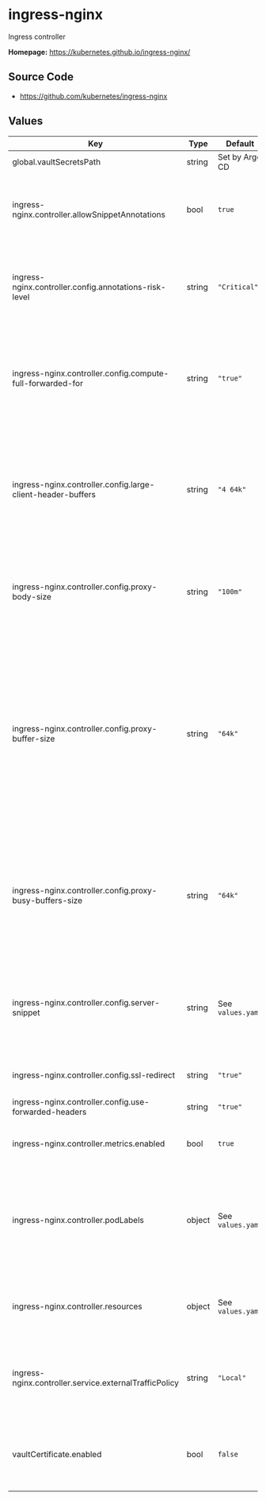 # ingress-nginx

Ingress controller

**Homepage:** <https://kubernetes.github.io/ingress-nginx/>

## Source Code

* <https://github.com/kubernetes/ingress-nginx>

## Values

| Key | Type | Default | Description |
|-----|------|---------|-------------|
| global.vaultSecretsPath | string | Set by Argo CD | Base path for Vault secrets |
| ingress-nginx.controller.allowSnippetAnnotations | bool | `true` | Allow Ingress resources to add NGINX configuration snippets. This is required by Gafaelfawr. |
| ingress-nginx.controller.config.annotations-risk-level | string | `"Critical"` | Level of dangerous annotations allowed. Must be set to `Critical` to allow snippets. |
| ingress-nginx.controller.config.compute-full-forwarded-for | string | `"true"` | Put the complete path in `X-Forwarded-For`, not just the last hop, so that the client IP will be exposed to Gafaelfawr |
| ingress-nginx.controller.config.large-client-header-buffers | string | `"4 64k"` | Size and number of the buffers used to read HTTP headers from clients. Increase this from its default size in case clients send large cookies. |
| ingress-nginx.controller.config.proxy-body-size | string | `"100m"` | Maximum size of the client request body (needs to be large enough to allow table uploads) |
| ingress-nginx.controller.config.proxy-buffer-size | string | `"64k"` | Maximum size of the buffer used to read HTTP headers from the backend or auth subrequest handler. This needs to be larger than the default because Gafaelfawr reflects all of the user's cookies other than the Gafaelfawr one. |
| ingress-nginx.controller.config.proxy-busy-buffers-size | string | `"64k"` | Maximum size of the buffers that can be busy sending a response to the client. This must be at least as large as proxy-buffer-size. |
| ingress-nginx.controller.config.server-snippet | string | See `values.yaml` | Add additional per-server configuration used by Gafaelfawr to report errors from the authorization layer |
| ingress-nginx.controller.config.ssl-redirect | string | `"true"` | Redirect all non-SSL access to SSL |
| ingress-nginx.controller.config.use-forwarded-headers | string | `"true"` | Enable the `X-Forwarded-For` processing |
| ingress-nginx.controller.metrics.enabled | bool | `true` | Enable metrics reporting via Prometheus |
| ingress-nginx.controller.podLabels | object | See `values.yaml` | Add labels used by `NetworkPolicy` objects to restrict access to the ingress and thus ensure that auth subrequest handlers run |
| ingress-nginx.controller.resources | object | See `values.yaml` | Resource requests and limits for ingress-nginx controller |
| ingress-nginx.controller.service.externalTrafficPolicy | string | `"Local"` | Force traffic routing policy to Local so that the external IP in `X-Forwarded-For` will be correct |
| vaultCertificate.enabled | bool | `false` | Whether to get the ingress TLS certificate from Vault instead of Let's Encrypt |
